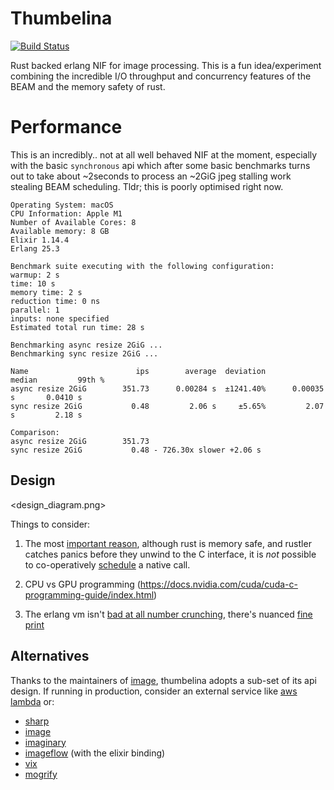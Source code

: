 # Thumbelina

[![Build Status](https://img.shields.io/endpoint.svg?url=https%3A%2F%2Factions-badge.atrox.dev%2Fhailelagi%2Fthumbelina%2Fbadge%3Fref%3Dmain&style=flat)](https://actions-badge.atrox.dev/hailelagi/thumbelina/goto?ref=main)

Rust backed erlang NIF for image processing. This is a fun idea/experiment combining the incredible I/O throughput and
concurrency features of the BEAM and the memory safety of rust. 

# Performance
This is an incredibly.. not at all well behaved NIF at the moment, especially with the basic `synchronous` api which after some basic benchmarks turns out to take about ~2seconds to process an ~2GiG jpeg stalling work stealing BEAM scheduling. Tldr; this is poorly optimised right now.

```
Operating System: macOS
CPU Information: Apple M1
Number of Available Cores: 8
Available memory: 8 GB
Elixir 1.14.4
Erlang 25.3

Benchmark suite executing with the following configuration:
warmup: 2 s
time: 10 s
memory time: 2 s
reduction time: 0 ns
parallel: 1
inputs: none specified
Estimated total run time: 28 s

Benchmarking async resize 2GiG ...
Benchmarking sync resize 2GiG ...

Name                        ips        average  deviation         median         99th %
async resize 2GiG        351.73      0.00284 s  ±1241.40%      0.00035 s       0.0410 s
sync resize 2GiG           0.48         2.06 s     ±5.65%         2.07 s         2.18 s

Comparison: 
async resize 2GiG        351.73
sync resize 2GiG           0.48 - 726.30x slower +2.06 s
```

## Design
<design_diagram.png>

Things to consider:

1. The most [important reason](https://www.erlang.org/doc/man/erl_nif.html#lengthy_work), although rust is memory safe, and rustler catches panics before they unwind to the C interface, it is _not_ possible to co-operatively [schedule](https://github.com/erlang/otp/blob/maint/erts/emulator/internal_doc/ThreadProgress.md) a native call.

2. CPU vs GPU programming
(<https://docs.nvidia.com/cuda/cuda-c-programming-guide/index.html>)

3. The erlang vm isn't [bad at all number crunching](https://groups.google.com/g/erlang-programming/c/zsJRI_XzYPE), there's nuanced [fine print](https://www.erlang.org/doc/efficiency_guide/myths.html)


## Alternatives
Thanks to the maintainers of [image](https://github.com/kipcole9/image), thumbelina adopts a sub-set of its api design.
If running in production, consider an external service like [aws lambda](https://docs.aws.amazon.com/lambda/latest/dg/with-s3-tutorial.html) or:

- [sharp](https://sharp.pixelplumbing.com/)
- [image](https://github.com/kipcole9/image)
- [imaginary](https://github.com/h2non/imaginary)
- [imageflow](https://github.com/imazen/imageflow) (with the elixir binding)
- [vix](https://github.com/akash-akya/vix)
- [mogrify](https://github.com/elixir-mogrify/mogrify)

